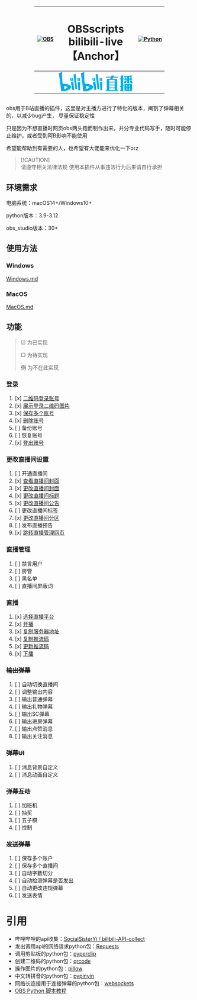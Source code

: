 <div style="display: flex; justify-content: center;">
<div align="center">

| [![OBS](https://obsproject.com/assets/images/new_icon_small-r.png)](https://obsproject.com/) |           <h1 align="center">OBSscripts<br>bilibili-live<br>【Anchor】</h1>           | [![Python](https://www.python.org/static/img/python-logo-large.c36dccadd999.png)](https://www.python.org/) |
|:--------------------------------------------------------------------------------------------:|:-----------------------------------------------------------------------------------:|:----------------------------------------------------------------------------------------------------------:|
|                                                                                              | <div align="center">[![img.png](doc/img/img.png)](https://live.bilibili.com/)</div> |                                                                                                            |

</div>
</div>

obs用于B站直播的插件，这里是对主播方进行了特化的版本，阉割了弹幕相关的，以减少bug产生， 尽量保证稳定性

只是因为不想直播时网页obs两头跑而制作出来，并分专业代码写手，随时可能停止维护，或者受到阿B影响不能使用

希望能帮助到有需要的人，也希望有大佬能来优化一下orz
> [!CAUTION]\
> 请遵守相关法律法规
> 使用本插件从事违法行为后果请自行承担

## 环境需求
电脑系统：macOS14+/Windows10+

python版本：3.9-3.12

obs_studio版本：30+

## 使用方法
### Windows
[Windows.md](doc/Windows.md)
### MacOS
[MacOS.md](doc/MacOS.md)

## 功能
>☑ 为已实现
>
> □ 为待实现
> 
> ~~例~~ 为不在此实现
### 登录
1. [x] [二维码登录账号]()
2. [x] [展示登录二维码图片]()
3. [x] [保存多个账号]()
4. [x] [删除账号]()
5. [ ] 备份账号
6. [ ] 恢复账号
7. [x] [登出账号]()

### 更改直播间设置
1. [ ] 开通直播间
2. [x] [查看直播间封面]()
3. [x] [更改直播间封面]()
4. [x] [更改直播间标题]()
5. [x] [更改直播间公告]()
6. [ ] 更改直播间标签
7. [x] [更改直播间分区]()
8. [ ] 发布直播预告
9. [x] [跳转直播管理网页]()

### 直播管理
1. [ ] 禁言用户
2. [ ] 房管
3. [ ] 黑名单
4. [ ] 直播间屏蔽词

### 直播
1. [x] [选择直播平台]()
2. [x] [开播]()
3. [x] [复制服务器地址]()
4. [x] [复制推流码]()
5. [x] [更新推流码]()
6. [x] [下播]()

### ~~输出弹幕~~
1. [ ] 自动切换直播间
2. [ ] 调整输出内容
3. [ ] 输出普通弹幕
4. [ ] 输出礼物弹幕
5. [ ] 输出SC弹幕
6. [ ] 输出进房弹幕
7. [ ] 输出点赞消息
8. [ ] 输出关注消息

### ~~弹幕UI~~
1. [ ] 消息背景自定义
2. [ ] 消息动画自定义

### ~~弹幕互动~~
1. [ ] 加班机
2. [ ] 抽奖
3. [ ] 五子棋
4. [ ] 控制

### ~~发送弹幕~~
1. [ ] 保存多个账户
2. [ ] 保存多个直播间
3. [ ] 自动字数切分
4. [ ] 自动检测弹幕是否发出
5. [ ] 自动更改违规弹幕
6. [ ] 发送表情


# 引用
- 哔哩哔哩的api收集：[SocialSisterYi / bilibili-API-collect](https://github.com/SocialSisterYi/bilibili-API-collect?tab=readme-ov-file)
- 发出调用api的网络请求python包：[Requests](https://github.com/psf/requests)
- 调用剪贴板的python包：[pyperclip](https://github.com/asweigart/pyperclip)
- 创建二维码的python包：[qrcode](https://github.com/nayuki/QR-Code-generator)
- 操作图片的python包：[pillow](https://github.com/python-pillow/Pillow)
- 中文转拼音的python包：[pypinyin](https://github.com/mozillazg/python-pinyin)
- 网络长连接用于连接弹幕的python包：[websockets](https://github.com/python-websockets/websockets)
- [OBS Python 脚本教程](https://learnscript.net/zh/obs-python-scripting/setup/)
